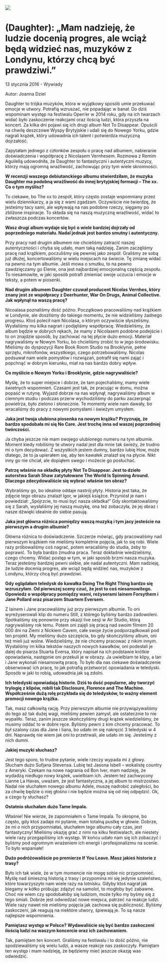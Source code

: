 <img src="/Images/Francesca Jane Allen/Daughter-1-CreditFrancescaAllen.jpg">

# (Daughter): „Mam nadzieję, że ludzie docenią progres, ale wciąż będą widzieć nas, muzyków z Londynu, którzy chcą być prawdziwi.”

13 stycznia 2016 - Wywiady 

Autor: Joanna Dziel

Daughter to trójka muzyków, która w wyjątkowy sposób umie przekuwać emocje w utwory. Potrafią wzruszać, nie popadając w banał. Do dziś wspominam występ na festiwalu Open’er w 2014 roku, gdy na ich twarzach widać było zaskoczenie reakcjami oraz ilością ludzi, która przyszła na koncert. Za kilka dni pojawi się ich drugi album Not To Disappear. Opuścili na chwilę deszczowe Wyspy Brytyjskie i udali się do Nowego Yorku, gdzie nagrali krążek, który udowadnia ich talent i potwierdza muzyczną dojrzałość.

Zapytałam jednego z członków zespołu o pracę nad albumem, nabieranie doświadczenia i współpracę z Nicolasem Vernhesem. Rozmowa z Remim Aguilellą udowodniła, że Daughter to fantastyczni i autentyczni muzycy, którzy mają ogromną wrażliwość, zachowując przy tym wiele skromności.

**W recenzji waszego debiutanckiego albumu stwierdziłam, że muzyka Daughter ma podobną wrażliwość do innej brytyjskiej formacji – The xx. Co o tym myślisz?**

To ciekawe, bo The xx to zespół, który często zostaje wspomniany przez wielu dziennikarzy, a ja się z wami zgadzam. Oczywiście nie twierdzę, że jesteśmy tacy sami, ale wpływają na nas podobne rzeczy, sięgamy po zbliżone inspiracje. To składa się na naszą muzyczną wrażliwość, widać to zwłaszcza podczas koncertów.

**Wasz drugi album wydaje się być o wiele bardziej dojrzały od poprzedniego materiału. Nadal jednak jest bardzo smutny i autentyczny.**

Przy pracy nad drugim albumem nie chcieliśmy zatracić naszej autentyczności i chyba się udało, mam taką nadzieję. Zanim zaczęliśmy pracę nad krążkiem, poczuliśmy się pewniej jako zespół. Graliśmy ze sobą już dłużej, koncertowaliśmy w wielu miejscach na świecie. Tę zmianę widać na pewno na tym albumie. Jeśli mowa o smutku, to na pewno zawdzięczamy go Elenie, ona jest najbardziej emocjonalną częścią zespołu. To niesamowite, w jaki sposób potrafi zmieniać swoje uczucia i emocje w teksty, a potem w piosenki.

**Nad drugim albumem Daughter czuwał producent Nicolas Vernhes, który znany jest ze współpracy z Deerhunter, War On Drugs, Animal Collective. Jak wpłynął na waszą pracę?**

Nicoalasa poznaliśmy dość późno. Początkowo pracowaliśmy nad krążkiem w Londynie, ale doszliśmy do takiego momentu, że nie widzieliśmy żadnego progresu. Ktoś polecił nam Nicolasa, o którym oczywiście słyszeliśmy. Wysłaliśmy mu kilka nagrań i podjęliśmy współpracę. Wiedzieliśmy, że album będzie w dobrych rękach, że mamy z Nicolasem podobne podejście i to on znajdzie sposób, by zachować na tej płycie dużo emocji. Materiał nagrywaliśmy w Nowym Yorku, bo chcieliśmy zrobić to w jego środowisku. Mieliśmy do dyspozycji Rare Book Room Studio na Brooklynie, pełne sprzętu, mikrofonów, wszystkiego, czego potrzebowaliśmy. Nicolas podsuwał nam wiele pomysłów i rozwiązań, potrafił się nami zająć i popchnąć w dobrym kierunku, miał na nas bardzo dobry wpływ.

**Co myślicie o Nowym Yorku i Brooklynie, gdzie nagrywaliście?**

Myślę, że to super miejsce i dobrze, że tam pojechaliśmy, mamy wiele świetnych wspomnień. Czasami jest tak, że pracując w domu, można popaść w rutynę. Wyjazd dobrze na nas wpłynął, nagrywaliśmy album w ciemnym studiu i podczas przerw wychodziliśmy do parku zaczerpnąć powietrza, było zielono i słonecznie. Te momenty wiele nam dawały, bo wracaliśmy do pracy z nowymi pomysłami i świeżym umysłem.

**Jaka jest twoja ulubiona piosenka na nowym krążku? Przyznaję, że bardzo spodobała mi się No Care. Jest trochę inna od waszej poprzedniej twórczości.**

Ja chyba jeszcze nie mam swojego ulubionego numeru na tym albumie. Moment kiedy robiliśmy te utwory nadal jest dla mnie tak świeży, że trudno mi o tym decydować. Z wszystkich jestem dumny, bardzo lubię How, może dlatego, że to ja upierałem się, aby ten kawałek znalazł się na płycie. Nikt inny go nie chciał, ale dopiąłem swego i możecie go posłuchać.

**Patrzę właśnie na okładkę płyty Not To Disappear. Jest to dzieło autorstwa Sarah Shaw zatytułowane The World Is Spinning Around. Dlaczego zdecydowaliście się wybrać właśnie ten obraz?**

Wybraliśmy go, bo idealnie oddaje nastrój płyty. Historia jest taka, że zdjęcie tego obrazu znalazł Igor, w jakiejś książce. Przyniósł  je nam i powiedział: „Spójrzcie, to musi być nasza okładka!” Gdy skontaktowaliśmy się z Sarah, wysłaliśmy jej naszą muzykę, ona też zobaczyła, że jej obraz i nasze dźwięki idealnie do siebie pasują.

**Jaka jest główna różnica pomiędzy waszą muzyką i tym jacy jesteście na pierwszym a drugim albumie?**

Główna różnica to doświadczenie. Szczerze mówiąc, gdy pracowaliśmy nad pierwszym krążkiem nie mieliśmy kompletnie pojęcia, jak to się robi. Wiele razy próbowaliśmy coś nagrać, potem wracaliśmy do studia, żeby to poprawić. To była bardzo żmudna praca. Teraz dokładnie wiedzieliśmy, czego chcemy. Widać postęp w tym, w jaki sposób brzmi nasza muzyka. Teraz jesteśmy bardziej pewni siebie, ale nadal autentyczni. Mam nadzieję, że ludzie docenią progres, ale wciąż będą widzieć nas, muzyków z Londynu, którzy chcą być prawdziwi.

**Gdy oglądałam teledysk do kawałka Doing The Right Thing bardzo się wzruszyłam. Od pierwszej sceny czuć, że jest to coś niesamowitego. Opowiedz o współpracy pomiędzy wami, reżyserami Iainem Forsythem i Jane Pollard oraz pisarzem Stuartem Eversem.**

Z Iainem i Jane pracowaliśmy już przy pierwszym albumie. To oni wyreżyserowali klip do numeru Still, z którego byliśmy bardzo zadowoleni. Spotkaliśmy się ponownie przy okazji live sesji w Air Studio, którą nagrywaliśmy rok temu. Potem oni zajęli się pracą nad swoim filmem 20 000 dni na Ziemi z Nickiem Cavem, całe swoje życie podporządkowali pod ten projekt. My mieliśmy dużo szczęścia, bo gdy skończyliśmy album, oni też mieli już wolne. Wiedzieliśmy, że nie chcemy pracować z nikim innym. Wysłaliśmy im kilka tekstów naszych nowych kawałków, oni podesłali je dalej do pisarza Stuarta Eversa, który napisał na ich podstawie krótkie opowiadania, następnie oni przekuli je w obrazy. Ja uwielbiam te klipy, a Ian i Jane wykonali niesamowitą pracę. To było dla nas ciekawe doświadczenie obserwować ich pracę, to jak potrafią przetworzć opowiadania w teledyski. Sposób w jaki to robią, udowadnia jak są zdolni.

**Ich teledyski opowiadają historie. Dziś to dość popularne, aby tworzyć trylogię z klipów, robili tak Disclosure, Florence and The Machine. Współcześnie dużą rolę przykłada się do teledysków, to ważny element promocji nowego krążka.**

Tak, masz całkowitą rację. Przy pierwszym albumie nie przywiązywaliśmy do tego aż tak dużej wagi, mieliśmy pewien zamysł, ale ostatecznie to nie wypaliło. Teraz, zanim jeszcze skończyliśmy drugi krążek wiedzieliśmy, że musimy oddać to w dobre ręce. Byliśmy pewni z kim chcemy pracować. To był szalony czas dla Jane i Iiana, bo udało im się nakręcić 3 teledyski w 4 dni. Naprawdę nie wiem jak oni to przetrwali, ale udało im się. Jesteśmy z nich dumni.

**Jakiej muzyki słuchasz?**

Jest tego sporo, to trudne pytanie, wiele rzeczy wypada mi z głowy. Słucham dużo Sufjana Stevensa. Lubię też Jasona Isbell – wokalistę country z Ameryki. Czekam na nowe nagrania od Bon Iver, mam nadzieję, że wydadzą niedługo nowy krążek, uwielbiam ich. Jestem też zachwycony Lianne La Havas, uważam, że jest fantastyczna, a jej album to mistrzostwo. Nadal nie słuchałem nowego albumu Adele, muszę nadrobić zaległości, bo za chwilę będzie o niej głośno i nie będzie można się od niej odpędzić. Ok, a czego ty słuchasz?

**Ostatnio słuchałam dużo Tame Impala.**

Właśnie! Nie wierze, że zapomniałem o Tame Impala. To okropne, bo często, gdy ktoś zadaje mi pytanie, mam totalną pustkę w głowie. Dobrze, że mi o nich przypomniałaś, słuchałem tego albumu cały czas, jest fantastyczny! Mieliśmy okazję grać z nimi na kilku festiwalach, ale niestety wiele razy przegapiliśmy ich występ. W końcu udało nam się ich zobaczyć i byliśmy pod ogromnym wrażeniem ich energii i profesjonalizmu na scenie. To było wspaniałe!

**Dużo podróżowaliście po premierze If You Leave. Masz jakieś historie z trasy?**

Było ich tak wiele, że w tym momencie nie mogę sobie nic przypomnieć. Myślę nad śmieszną historią z trasy i przypomina mi się jedynie szaleństwo, które towarzyszyło nam wiele razy na lotnisku. Gdyby ktoś nagrał jak biegamy w kółko próbując zdążyć na samolot, to mogłoby być zabawne. Choć nie wiem czy spodobałoby się ludziom, może tylko my byśmy się z tego śmiali. Dobrze jest odwiedzać nowe miejsca, patrzeć na reakcje ludzi. Wiele razy nawet nie mieliśmy pojęcia jak zachowa się publiczność. Byliśmy zaskoczeni, jak reagują na niektóre utwory, śpiewają je. To są nasze najlepsze wspomnienia.

**Pamiętasz występ w Polsce? Wydawaliście się być bardzo zaskoczeni ilością ludzi na waszym koncercie oraz ich zachowaniem.**

Tak, pamiętam ten koncert. Graliśmy na festiwalu i to dość późno, nie spodziewaliśmy się wielu ludzi, a wasze reakcje nas zaskoczyły. Pamiętam ten występ i mam nadzieję, że będziemy mieć  jeszcze okazję was odwiedzić.

